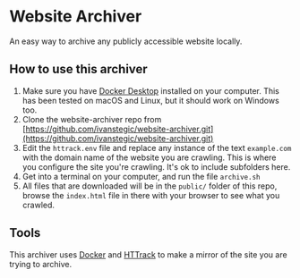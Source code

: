 # Website Archiver
An easy way to archive any publicly accessible website locally.

## How to use this archiver

1. Make sure you have [Docker Desktop](https://www.docker.com/get-started) installed on your computer. This has been tested on macOS and Linux, but it should work on Windows too.
2. Clone the website-archiver repo from [https://github.com/ivanstegic/website-archiver.git](https://github.com/ivanstegic/website-archiver.git)
3. Edit the `httrack.env` file and replace any instance of the text `example.com` with the domain name of the website you are crawling. This is where you configure the site you're crawling. It's ok to include subfolders here.
4. Get into a terminal on your computer, and run the file `archive.sh`
5. All files that are downloaded will be in the `public/` folder of this repo, browse the `index.html` file in there with your browser to see what you crawled.

## Tools
This archiver uses [Docker](https://www.docker.com/) and [HTTrack](http://www.httrack.com) to make a mirror of the site you are trying to archive.
